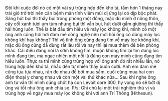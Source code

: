 
Đôi khi cuộc đời nó có một vài sự trùng hợp đến khó tả, tầm hơn 1 tháng nay trái gió trở trời nên căn bệnh mãn tính viêm mũi dị ứng lại có dịp bộc phát. Sáng hút bụi thì thấy bụi trong phòng một đống, mặc dù mình ở nông thôn, cây cối xanh tươi um tùm nhưng bụi thì vẫn bụi, hút dưới gầm giường thì thấy hãi hùng luôn. Thế là bắt đầu tìm hiểu về máy lọc không khí, mình có một ông anh cũng hơi hơi đam mê công nghệ nên mới hỏi ổng có dùng máy lọc không khí hay không? Thì vô tình ổng cũng đang tìm về máy lọc không khí, mặc dù ổng cũng đã dùng rất lâu rồi và nay thì lại mua thêm để bên phòng khác. Cái điều đáng nói là sớm không tìm, muộn không tìm lại tìm đúng lúc mình đang tìm, mà ngạc nhiên một nỗi là đúng con máy mình cũng đang tìm hiểu luôn.
Thực ra thì mình cũng trùng hợp với ông anh đó rất nhiều lần, nó trùng hợp đến khó tả, nhắc đến tự nhiên thấy buồn cười. Anh em đam mê cũng tựa tựa nhau, răn đe nhau để bớt mua sắm, cuối cùng mua hai con điện thoại y chang nhau và còn một vài thứ khác nữa... Sau khi nghe ông anh tư vấn thì mình cũng chốt hạ con Levoit core 300, hy vọng nó sẽ bớt dị ứng và tốt như ông anh chia sẻ.
P/s: Ghi chú lại một trải nghiệm thú vị và trùng hợp về ngày mua máy lọc không khí với anh Trí Thông (Hithesun).
